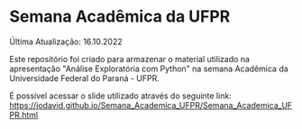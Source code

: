 # Semana Acadêmica da UFPR

Última Atualização: 16.10.2022

Este repositório foi criado para armazenar o material utilizado na apresentação "Análise Exploratória com Python" na semana Acadêmica da Universidade Federal do Paraná - UFPR.

É possível acessar o slide utilizado através do seguinte link:
https://jodavid.github.io/Semana_Academica_UFPR/Semana_Academica_UFPR.html